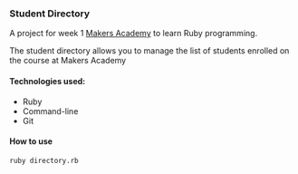 ### Student Directory

A project for week 1 [Makers Academy](http://www.makersacademy.com) to learn Ruby programming. 

The student directory allows you to manage the list of students enrolled on the course at Makers Academy

#### Technologies used:
* Ruby
* Command-line
* Git


#### How to use


```shell
ruby directory.rb
```
